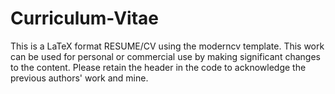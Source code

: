 # Curriculum-Vitae
This is a LaTeX format RESUME/CV using the moderncv template. 
This work can be used for personal or commercial use by making significant changes to the content. 
Please retain the header in the code to acknowledge the previous authors' work and mine. 
